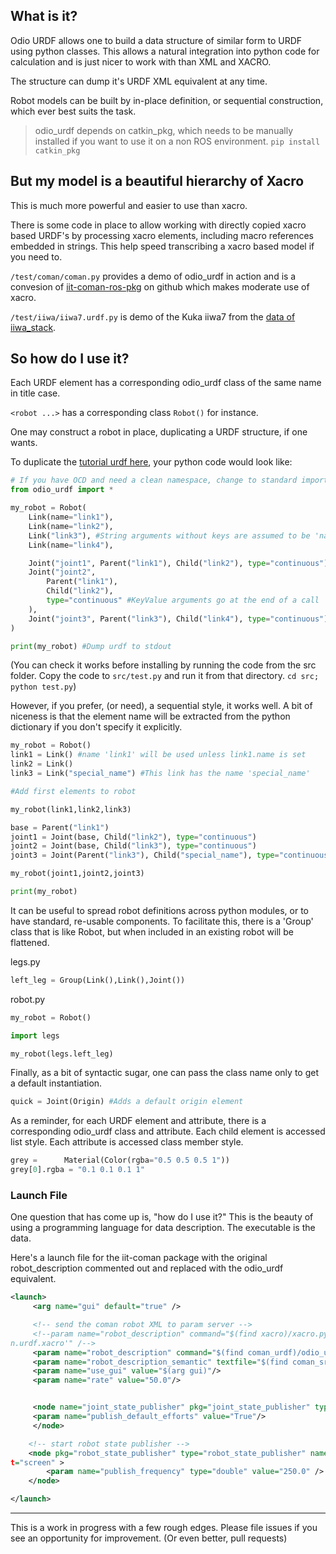 ## What is it?

Odio URDF allows one to build a data structure of similar form to URDF using python
classes. This allows a natural integration into python code for calculation and
is just nicer to work with than XML and XACRO. 

The structure can dump it's URDF XML equivalent at any time.

Robot models can be built by in-place definition, or sequential construction, 
which ever best suits the task.

> odio_urdf depends on catkin_pkg, which needs to be manually installed if you want to use it on a non ROS environment. `pip install catkin_pkg`

## But my model is a beautiful hierarchy of Xacro

This is much more powerful and easier to use than xacro.

There is some code in place to allow working with directly copied xacro based URDF's
by processing xacro elements, including macro references embedded in strings. This help
speed transcribing a xacro based model if you need to.


`/test/coman/coman.py` provides a demo of odio_urdf in action and is a convesion of 
[iit-coman-ros-pkg](https://github.com/EnricoMingo/iit-coman-ros-pkg) on github which
makes moderate use of xacro.

`/test/iiwa/iiwa7.urdf.py` is demo of the Kuka iiwa7 from the [data of iiwa_stack](https://github.com/SalvoVirga/iiwa_stack).

## So how do I use it?

Each URDF element has a corresponding odio_urdf class of the same name in title case.

`<robot ...>` has a corresponding class `Robot()` for instance.

One may construct a robot in place, duplicating a URDF structure, if one wants.

To duplicate the [tutorial urdf here](http://wiki.ros.org/urdf/Tutorials/Create%20your%20own%20urdf%20file), your python code would look like:

```python
# If you have OCD and need a clean namespace, change to standard import
from odio_urdf import * 

my_robot = Robot(
    Link(name="link1"),
    Link(name="link2"),
    Link("link3"), #String arguments without keys are assumed to be 'name'
    Link(name="link4"),

    Joint("joint1", Parent("link1"), Child("link2"), type="continuous"),
    Joint("joint2", 
        Parent("link1"),
        Child("link2"),
        type="continuous" #KeyValue arguments go at the end of a call
    ),
    Joint("joint3", Parent("link3"), Child("link4"), type="continuous")
) 

print(my_robot) #Dump urdf to stdout
```

(You can check it works before installing by running the code from the src folder. Copy the code to `src/test.py` and run it from that directory. `cd src; python test.py`)

However, if you prefer, (or need), a sequential style, it works well. A bit of 
niceness is that the element name will be extracted from the python dictionary
if you don't specify it explicitly.

```python
my_robot = Robot()
link1 = Link() #name 'link1' will be used unless link1.name is set 
link2 = Link() 
link3 = Link("special_name") #This link has the name 'special_name' 

#Add first elements to robot

my_robot(link1,link2,link3)

base = Parent("link1")
joint1 = Joint(base, Child("link2"), type="continuous") 
joint2 = Joint(base, Child("link3"), type="continuous")
joint3 = Joint(Parent("link3"), Child("special_name"), type="continuous")

my_robot(joint1,joint2,joint3)

print(my_robot)
```

It can be useful to spread robot definitions across python modules, or to have
standard, re-usable components. To facilitate this, there is a 'Group' class
that is like Robot, but when included in an existing robot will be flattened.

legs.py
```python
left_leg = Group(Link(),Link(),Joint())
```

robot.py
```python
my_robot = Robot()

import legs

my_robot(legs.left_leg) 
```

Finally, as a bit of syntactic sugar, one can pass the class name only to get
a default instantiation. 

```python
quick = Joint(Origin) #Adds a default origin element
```

As a reminder, for each URDF element and attribute, there is a corresponding 
odio_urdf class and attribute. Each child element is accessed list style. Each 
attribute is accessed class member style.

```python
grey =      Material(Color(rgba="0.5 0.5 0.5 1"))
grey[0].rgba = "0.1 0.1 0.1 1"
```
### Launch File

One question that has come up is, "how do I use it?" This is the beauty of using 
a programming language for data description. The executable is the data.

Here's a launch file for the iit-coman package with the original robot_description
commented out and replaced with the odio_urdf equivalent.

```xml
<launch>
     <arg name="gui" default="true" />

     <!-- send the coman robot XML to param server -->
     <!--param name="robot_description" command="$(find xacro)/xacro.py '$(find coman_urdf)/urdf/coma
n.urdf.xacro'" /-->
     <param name="robot_description" command="$(find coman_urdf)/odio_urdf/coman.py" />
     <param name="robot_description_semantic" textfile="$(find coman_srdf)/srdf/coman.srdf" />
     <param name="use_gui" value="$(arg gui)"/>
     <param name="rate" value="50.0"/>


     <node name="joint_state_publisher" pkg="joint_state_publisher" type="joint_state_publisher">
     <param name="publish_default_efforts" value="True"/>
     </node>

    <!-- start robot state publisher -->
    <node pkg="robot_state_publisher" type="robot_state_publisher" name="robot_state_publisher" outpu
t="screen" >
        <param name="publish_frequency" type="double" value="250.0" />
    </node>

</launch>
```


---
This is a work in progress with a few rough edges. Please file issues if you see 
an opportunity for improvement. (Or even better, pull requests)
